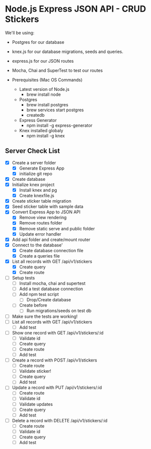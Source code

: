 # Node.js Express JSON API - CRUD Stickers

We'll be using:

- Postgres for our database
- knex.js for our database migrations, seeds and queries.
- express.js for our JSON routes
- Mocha, Chai and SuperTest to test our routes

- Prerequisites (Mac OS Commands)
  - Latest version of Node.js
    - brew install node
  - Postgres
    - brew install postgres
    - brew services start postgres
    - createdb
  - Express Generator
    - npm install -g express-generator
  - Knex installed globaly
    - npm install -g knex

## Server Check List

- [x] Create a server folder
  - [x] Generate Express App
  - [x] initialize git repo
- [x] Create database
- [x] Initialize knex project
  - [x] Install knex and pg
  - [x] Create knexfile.js
- [x] Create sticker table migration
- [x] Seed sticker table with sample data
- [x] Convert Express App to JSON API
  - [x] Remove view rendering
  - [x] Remove routes folder
  - [x] Remove static serve and public folder
  - [x] Update error handler
- [x] Add api folder and create/mount router
- [x] Connect to the database'
  - [x] Create database connection file
  - [x] Create a queries file
- [x] List all records with GET /api/v1/stickers
  - [x] Create query
  - [x] Create route
- [ ] Setup tests
  - [ ] Install mocha, chai and supertest
  - [ ] Add a test database connection
  - [ ] Add npm test script
    - [ ] Drop/Create database
  - [ ] Create before
    - [ ] Run migrations/seeds on test db
- [ ] Make sure the tests are working!
- [ ] List all records with GET /api/v1/stickers
  - [ ] Add test
- [ ] Show one record with GET /api/v1/stickers/:id
  - [ ] Validate id
  - [ ] Create query
  - [ ] Create route
  - [ ] Add test
- [ ] Create a record with POST /api/v1/stickers
  - [ ] Create route
  - [ ] Validate sticker!
  - [ ] Create query
  - [ ] Add test
- [ ] Update a record with PUT /api/v1/stickers/:id
  - [ ] Create route
  - [ ] Validate id
  - [ ] Validate updates
  - [ ] Create query
  - [ ] Add test
- [ ] Delete a record with DELETE /api/v1/stickers/:id
  - [ ] Create route
  - [ ] Validate id
  - [ ] Create query
  - [ ] Add test
